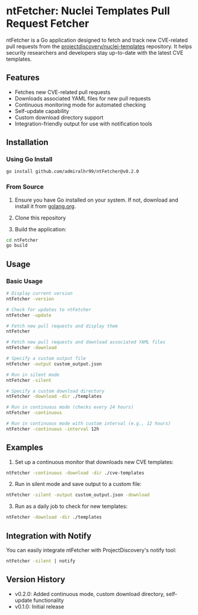 # ntFetcher: Nuclei Templates Pull Request Fetcher

ntFetcher is a Go application designed to fetch and track new CVE-related pull requests from the [projectdiscovery/nuclei-templates](https://github.com/projectdiscovery/nuclei-templates) repository. It helps security researchers and developers stay up-to-date with the latest CVE templates.

## Features

- Fetches new CVE-related pull requests
- Downloads associated YAML files for new pull requests
- Continuous monitoring mode for automated checking
- Self-update capability
- Custom download directory support
- Integration-friendly output for use with notification tools

## Installation

### Using Go Install

```bash
go install github.com/admiralhr99/ntFetcher@v0.2.0
```

### From Source

1. Ensure you have Go installed on your system. If not, download and install it from [golang.org](https://golang.org/).

2. Clone this repository

3. Build the application:
```bash
cd ntFetcher
go build
```

## Usage

### Basic Usage

```bash
# Display current version
ntFetcher -version

# Check for updates to ntFetcher
ntFetcher -update

# Fetch new pull requests and display them
ntFetcher

# Fetch new pull requests and download associated YAML files
ntFetcher -download

# Specify a custom output file
ntFetcher -output custom_output.json

# Run in silent mode
ntFetcher -silent

# Specify a custom download directory
ntFetcher -download -dir ./templates

# Run in continuous mode (checks every 24 hours)
ntFetcher -continuous

# Run in continuous mode with custom interval (e.g., 12 hours)
ntFetcher -continuous -interval 12h
```

## Examples

1. Set up a continuous monitor that downloads new CVE templates:
```bash
ntFetcher -continuous -download -dir ./cve-templates
```

2. Run in silent mode and save output to a custom file:
```bash
ntFetcher -silent -output custom_output.json -download
```

3. Run as a daily job to check for new templates:
```bash
ntFetcher -download -dir ./templates
```

## Integration with Notify

You can easily integrate ntFetcher with ProjectDiscovery's notify tool:

```bash
ntFetcher -silent | notify
```

## Version History

- v0.2.0: Added continuous mode, custom download directory, self-update functionality
- v0.1.0: Initial release